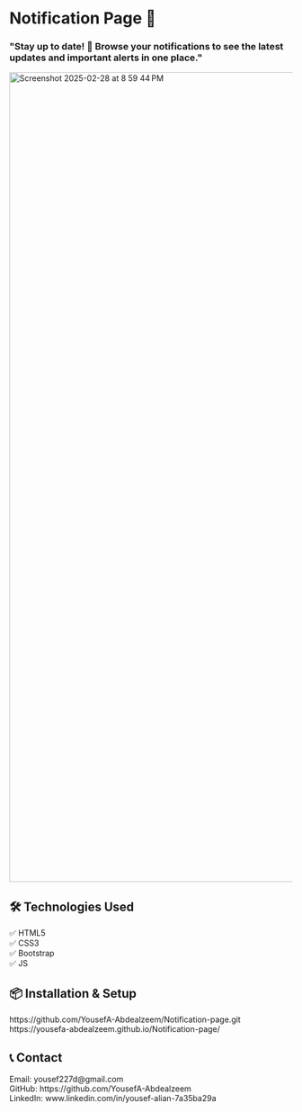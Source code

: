 # Notification Page 📜
<h3>"Stay up to date! 🔔 Browse your notifications to see the latest updates and important alerts in one place."</h3>
<img width="1440" alt="Screenshot 2025-02-28 at 8 59 44 PM" src="https://github.com/user-attachments/assets/8d9dbcf7-e91b-4a19-8045-93f3bd47b4e2" />
<h2>🛠️ Technologies Used</h2>
✅ HTML5<br>
✅ CSS3<br>
✅ Bootstrap<br>
✅ JS<br>
<h2>📦 Installation & Setup</h2>
https://github.com/YousefA-Abdealzeem/Notification-page.git<br>
https://yousefa-abdealzeem.github.io/Notification-page/<br>
<h2>📞 Contact</h2>
Email: yousef227d@gmail.com<br>
GitHub: https://github.com/YousefA-Abdealzeem<br>
LinkedIn: www.linkedin.com/in/yousef-alian-7a35ba29a<br>
